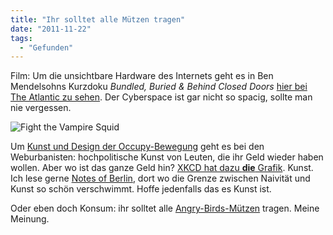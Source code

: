 ```yaml
---
title: "Ihr solltet alle Mützen tragen"
date: "2011-11-22"
tags:
  - "Gefunden"
---
```


Film: Um die unsichtbare Hardware des Internets geht es in Ben Mendelsohns Kurzdoku _Bundled, Buried & Behind Closed Doors_ [hier bei The Atlantic zu sehen](http://www.theatlantic.com/video/archive/2011/11/the-hidden-infrastructure-of-the-internet/248055/). Der Cyberspace ist gar nicht so spacig, sollte man nie vergessen.

![](/images/codecandies/squid.jpg "Fight the Vampire Squid")

Um [Kunst und Design der Occupy-Bewegung](http://weburbanist.com/2011/11/21/occupy-the-art-world-21-ows-inspired-designs/) geht es bei den Weburbanisten: hochpolitische Kunst von Leuten, die ihr Geld wieder haben wollen. Aber wo ist das ganze Geld hin? [XKCD hat dazu **die** Grafik](http://xkcd.com/980/). Kunst. Ich lese gerne [Notes of Berlin](http://www.notesofberlin.com/), dort wo die Grenze zwischen Naivität und Kunst so schön verschwimmt. Hoffe jedenfalls das es Kunst ist.

Oder eben doch Konsum: ihr solltet alle [Angry-Birds-Mützen](http://www.thinkgeek.com/geektoys/plush/eb90/) tragen. Meine Meinung.
